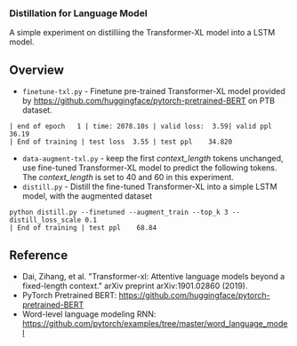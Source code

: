 ### Distillation for Language Model

A simple experiment on distilliing the Transformer-XL model into a LSTM model.

**Overview**
---

* `finetune-txl.py` - Finetune pre-trained Transformer-XL model provided by https://github.com/huggingface/pytorch-pretrained-BERT on PTB dataset.

```
| end of epoch   1 | time: 2078.10s | valid loss:  3.59| valid ppl    36.19
| End of training | test loss  3.55 | test ppl    34.820
```

* `data-augment-txl.py` - keep the first *context_length* tokens unchanged, use fine-tuned Transformer-XL model to predict the following tokens. The *context_length* is set to 40 and 60 in this experiment.
* `distill.py` - Distill the fine-tuned Transformer-XL into a simple LSTM model, with the augmented dataset

```
python distill.py --finetuned --augment_train --top_k 3 --distill_loss_scale 0.1
| End of training | test ppl    68.84

```

**Reference**
---

* Dai, Zihang, et al. "Transformer-xl: Attentive language models beyond a fixed-length context." arXiv preprint arXiv:1901.02860 (2019).
* PyTorch Pretrained BERT: https://github.com/huggingface/pytorch-pretrained-BERT
* Word-level language modeling RNN: https://github.com/pytorch/examples/tree/master/word_language_model


